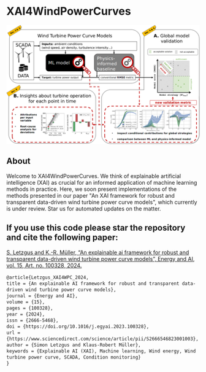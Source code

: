 # XAI4WindPowerCurves
![Alt text](./figures/fig_graph_abstract.png)

## About
Welcome to XAI4WindPowerCurves. We think of explainable artificial intelligence (XAI) as crucial for an informed application of machine learning methods in practice. Here, we soon present implementations of the methods presented in our paper "An XAI framework for robust and transparent data-driven wind turbine power curve models", which currently is under review. Star us for automated updates on the matter.

## If you use this code please star the repository and cite the following paper:

[S. Letzgus and K.-R. Müller, “An explainable ai framework for robust and transparent data-driven wind turbine power curve models”, Energy and AI, vol. 15, Art. no. 100328, 2024.]([https://jmlr.org/papers/v20/18-540.html](https://www.sciencedirect.com/science/article/pii/S2666546823001003))
  ```
@article{Letzgus_XAI4WPC_2024,
title = {An explainable AI framework for robust and transparent data-driven wind turbine power curve models},
journal = {Energy and AI},
volume = {15},
pages = {100328},
year = {2024},
issn = {2666-5468},
doi = {https://doi.org/10.1016/j.egyai.2023.100328},
url = {https://www.sciencedirect.com/science/article/pii/S2666546823001003},
author = {Simon Letzgus and Klaus-Robert Müller},
keywords = {Explainable AI (XAI), Machine learning, Wind energy, Wind turbine power curve, SCADA, Condition monitoring}
}
  ```
